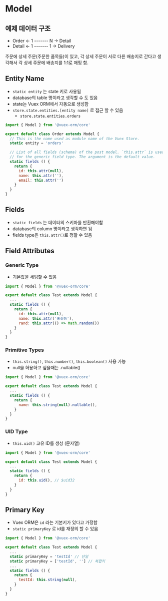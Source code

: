 # Model

## 예제 데이터 구조

* Order &lt;- 1 ------- N -&gt; Detail
* Detail &lt;- 1 ------- 1 -&gt; Delivery

주문에 상세 주문\(주문한 품목들\)이 있고, 각 상세 주문이 서로 다른 배송지로 간다고 생각해서 각 상세 주문에 배송지를 1:1로 매핑 함.

## Entity Name

* `static entity` 는 state 키로 사용됨
* database의 table 명이라고 생각할 수 도 있음
* state는 Vuex ORM에서 자동으로 생성함
* `store.state.entities.[entity name]` 로 접근 할 수 있음
  * `store.state.entities.orders` 

```javascript
import { Model } from '@vuex-orm/core'

export default class Order extends Model {
  // This is the name used as module name of the Vuex Store.
  static entity = 'orders'

  // List of all fields (schema) of the post model. `this.attr` is used
  // for the generic field type. The argument is the default value.
  static fields () {
    return {
      id: this.attr(null),
      name: this.attr(''),
      email: this.attr('')
    }
  }
}
```

## Fields

* `static fields` 는 데이터의 스키마를 반환해야함
* database의 column 명이라고 생각하면 됨
* fields type은 `this.attr()`로 정할 수 있음

## Field Attributes

### Generic Type

* 기본값을 세팅할 수 있음

```javascript
import { Model } from '@vuex-orm/core'

export default class Test extends Model {
  ...
  static fields () {
    return {
      id: this.attr(null),
      name: this.attr('홍길동'),
      rand: this.attr(() => Math.random())
    }
  }
}
```

### Primitive Types

*  `this.string()`, `this.number()`, `this.boolean()` 사용 가능
* null을 허용하고 싶을때는 .nullable\(\)

```javascript
import { Model } from '@vuex-orm/core'

export default class Test extends Model {
  ...
  static fields () {
    return {
      name: this.string(null).nullable(),
    }
  }
}
```

### UID Type

* `this.uid()` 고유 ID를 생성 \(문자열\)

```javascript
import { Model } from '@vuex-orm/core'

export default class Test extends Model {
  ...
  static fields () {
    return {
      id: this.uid(), // $uid32
    }
  }
}
```

## Primary Key

* Vuex ORM은 `id` 라는 기본키가 있다고 가정함
* `static primaryKey` 로 id를 재정의 할 수 있음

```javascript
import { Model } from '@vuex-orm/core'

export default class Test extends Model {
  ...
  static primaryKey = 'testId' // 단일
  static primaryKey = ['testId', ''] // 복합키
  ...
  static fields () {
    return {
      testId: this.string(null),
    }
  }
}
```

